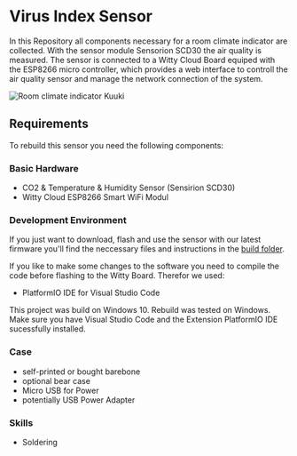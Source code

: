 # Virus Index Sensor
In this Repository all components necessary for a room climate indicator are collected.
With the sensor module Sensorion SCD30 the air quality is measured.
The sensor is connected to a Witty Cloud Board equiped with the ESP8266 micro controller,
which provides a web interface to controll the air quality sensor and manage the network connection of the system.

![Room climate indicator Kuuki](https://kuuki.ch/wp-content/themes/kumoled/img/bg/header.jpg)

## Requirements
To rebuild this sensor you need the following components:
### Basic Hardware
* CO2 & Temperature & Humidity Sensor (Sensirion SCD30)
* Witty Cloud ESP8266 Smart WiFi Modul

### Development Environment
If you just want to download, flash and use the sensor with our latest firmware you'll find the neccessary files and instructions in the [build folder](/build).

If you like to make some changes to the software you need to compile the code before flashing to the Witty Board. Therefor we used:
* PlatformIO IDE for Visual Studio Code

This project was build on Windows 10.
Rebuild was tested on Windows.
Make sure you have Visual Studio Code and the Extension PlatformIO IDE sucessfully installed. 

### Case
* self-printed or bought barebone 
* optional bear case
* Micro USB for Power
* potentially USB Power Adapter

### Skills
* Soldering

<!-- ## Installation
Clone this repo to your computer:
``` git clone -->
